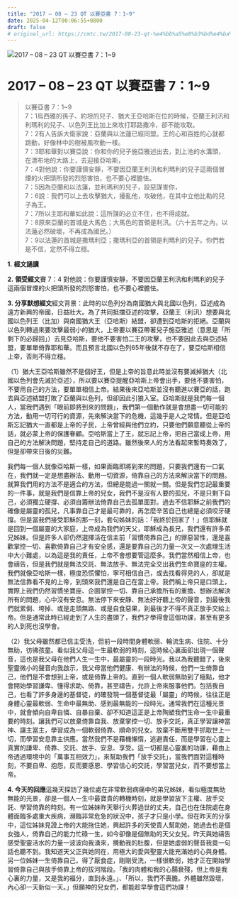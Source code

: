 ```yaml
---
title: "2017 – 08 – 23 QT 以賽亞書 7：1~9"
date: 2025-04-12T00:06:55+0800
draft: false
# original_url: https://cmtc.tw/2017-08-23-qt-%e4%bb%a5%e8%b3%bd%e4%ba%9e%e6%9b%b8-7%ef%bc%9a19
---
```


![2017 – 08 – 23 QT 以賽亞書 7：1~9](/images/qt.jpg   "2017 – 08 – 23 QT 以賽亞書 7：1~9")

# 2017 – 08 – 23 QT 以賽亞書 7：1~9

> 以賽亞書 7：1~9  
> 7：1烏西雅的孫子、約坦的兒子、猶大王亞哈斯在位的時候，亞蘭王利汛和利瑪利的兒子、以色列王比加上來攻打耶路撒冷，卻不能攻取。  
> 7：2有人告訴大衛家說：亞蘭與以法蓮已經同盟。王的心和百姓的心就都跳動，好像林中的樹被風吹動一樣。  
> 7：3耶和華對以賽亞說：你和你的兒子施亞雅述出去，到上池的水溝頭，在漂布地的大路上，去迎接亞哈斯，  
> 7：4對他說：你要謹慎安靜，不要因亞蘭王利汛和利瑪利的兒子這兩個冒煙的火把頭所發的烈怒害怕，也不要心裡膽怯。  
> 7：5因為亞蘭和以法蓮，並利瑪利的兒子，設惡謀害你，  
> 7：6說：我們可以上去攻擊猶大，擾亂他，攻破他，在其中立他比勒的兒子為王。  
> 7：7所以主耶和華如此說：這所謀的必立不住，也不得成就。  
> 7：8原來亞蘭的首城是大馬色；大馬色的首領是利汛。（六十五年之內，以法蓮必然破壞，不再成為國民。）  
> 7：9以法蓮的首城是撒瑪利亞；撒瑪利亞的首領是利瑪利的兒子。你們若是不信，定然不得立穩。

**1.** **經文誦讀**

**2.** **領受經文**賽 7：4 對他說：你要謹慎安靜，不要因亞蘭王利汛和利瑪利的兒子這兩個冒煙的火把頭所發的烈怒害怕，也不要心裡膽怯。

**3. 分享默想經文**經文背景：此時的以色列分為南國猶大與北國以色列，亞述成為遠方新興的帝國，日益壯大。為了共同抵擋亞述的攻擊，亞蘭王（利汛）想要與北國以色列王（比加）與南國猶大王（亞哈斯）結盟，卻遭到亞哈斯的拒絕。亞蘭與以色列轉過來要攻擊最弱小的猶大，上帝要以賽亞帶著兒子施亞雅述（意思是「所剩下的必歸回」）去見亞哈斯，要他不要害怕二王的攻擊，也不要因此去與亞述結盟，要單單倚靠耶和華。而且預言北國以色列65年後就不存在了，要亞哈斯相信上帝，否則不得立穩。

（1）猶大王亞哈斯雖然不是個好王，但是上帝的旨意此時並沒有要滅掉猶大（北國以色列會先滅於亞述），所以要以賽亞提醒亞哈斯上帝會出手，要他不要害怕，不要用自己的方法，要單單相信上帝。結果後來亞哈斯並沒有聽進以賽亞的話，跑去與亞述結盟打敗了亞蘭與以色列，但卻因此引狼入室。亞哈斯就是我們每一個人，當我們遇到「眼前即將到來的問題」，我們第一個動作就是會想盡一切可能的方法，動用一切可行的資源，先來解決當下的危機，這幾乎是人之常情。但是亞哈斯忘記猶大一直都是上帝的子民，上帝曾經與他們立約，只要他們願意聽從上帝的話，就必蒙上帝的保護眷顧。亞哈斯當上了王，就忘記上帝，把自己當成上帝，用自己的方法解決問題，堅持走自己的道路。雖然後來人的方法看起來暫時奏效了，但是卻帶來日後的災難。

我們每一個人就像亞哈斯一樣，如果面臨即將到來的問題，只要我們還有一口氣在，我們就一定是想盡辦法、動用一切資源，倚靠自己的方法來解決當下的問題。就算我們用的方法不是適合的方法，但總是能過一關就一關。但是我們忘記最重要的一件事，就是我們是信靠上帝的兒女，我們不是沒有人要的孤兒，不是只剩下自己，必須獨立硬撐、必須自籌辦法倚靠自己去孤單面對。過去不信耶穌之前我們的確像是屬靈的孤兒，凡事靠自己才是最可靠的，再怎麼辛苦自己也總是必須咬牙硬撐。但是當我們接受耶穌的那一刻，套句姊妹的話：「我終於回家了！」信耶穌就是回到一個屬靈的大家庭，上帝成為我們的天父，耶穌成為長兄，我們還有許多弟兄姊妹。但是許多人卻仍然選擇活在信主前「習慣倚靠自己」的罪惡習性，還是喜歡掌控一切、喜歡倚靠自己才有安全感，還是要靠自己的力量一次又一次處理生活中大小難處，以為這是我的責任，上帝不會想要管這麼多。我們當然相信上帝，也會禱告，但是我們就是無法交託、無法放手、無法完全交出我們生命寶座的主權。我們就像亞哈斯一樣，極度恐慌懼怕，寧可相信自己，或去找看得見的人，卻就是無法信靠看不見的上帝，到頭來我們還是自己在當上帝。我們稱上帝只是口頭上，實際上我們仍然習慣坐寶座、企圖掌控一切、靠自己承擔所有的重擔、想辦法解決所有的問題，心中沒有安息。無法停下來安靜、無法好好聽上帝的聲音，到最後我們就累倒、垮掉、或是走頭無路、或是自食惡果，到最後才不得不真正放手交給上帝。但是通常此時已經走到了人生的盡頭了，我們才學得會這個功課，甚至有更多的人到死也沒學會。

（2）我父母雖然都已信主受洗，但前一段時間身體軟弱、輪流生病、住院、十分無助，彷彿孩童。看似我父母這一生最軟弱的時刻，這時候心裏面卻出現一個聲音，這也是我父母在他們人生一生中，最屬靈的一段時光。我以為我聽錯了，後來聖靈微小的聲音向我啟示，我父母當他們健康、有辦法的時候，他們一生倚靠自己，他們是不會想到上帝，或是倚靠上帝的。直到一個人軟弱無助到了極點，他才會開始學習謙卑、懂得求助、倚靠，甚至禱告，允許上帝來服事他們。包括我自己，也看了許多身邊的基督徒，的確發現一個基督徒最「屬靈」的時候，往往正是身體心靈最軟弱、生命中最無助、感到最無能的一段時光。通常我們在這種光景中，就會傾向自卑自憐、自暴自棄、卻不知道這正是上帝陶塑我們生命一生中最重要的時刻。讓我們可以放棄倚靠自我、放棄掌控一切、放手交託，真正學習讓神當神、讓主當主，學習成為一個軟弱倚靠、順命的兒女。放棄不斷用雙手抓取世上一切，而學習安息靠主供應。當然我們不是藉機懶惰，逃避責任，而是學習在心靈上真實的謙卑、倚靠、交託、放手、安息、享受。這一切都是心靈裏的功課，藉由上帝透過環境中的「萬事互相效力」，來幫助我們「放手交託」，當我們面對這種時刻，不要自卑、抱怨，反而要感恩、學習信心的交託，學習當兒女，而不要想當上帝。

**4. 今天的回應**這幾天探訪了幾位處在非常軟弱病痛中的弟兄姊妹，看似極度無助無能的光景，卻是一個人一生中最寶貴的轉機時刻，就是學習放下主權、放手交託、學習倚靠的時刻。有一位姊妹昨天舉行火葬過世的丈夫，自己也在住院處在身體面臨多處重大疾病，瀕臨非常危急的狀況中，孩子才只是小學。但在昨天的分享中，這位姊妹見證上帝的大能拖住她，興起許多的天使貴人幫助她，她過去也是個女強人，倚靠自己的能力忙碌一生，如今卻像是個無助的天父女兒。昨天與她禱告感受聖靈活水的力量一波波向我湧來，攪動我的肚腹，但是她虛弱的聲音我竟一句話也聽不到。我知道天父正與她同在，用極大的愛與聖靈大能充滿她的心與身體。另一位姊妹一生倚靠自己，得了厭食症，剛剛受洗，一樣很軟弱，她才正在開始學習倚靠自己與放手倚靠上帝的拔河階段。「我的肉體和我的心腸衰殘，但上帝是我心裏的力量，又是我的福分，直到永遠。」、「所以，我們不喪膽。外體雖然毀壞，內心卻一天新似一天。」但願神的兒女們，都能趁早學會這們功課！